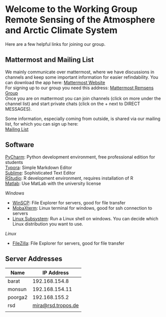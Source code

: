 # Welcome to the Working Group Remote Sensing of the Atmosphere and Arctic Climate System

Here are a few helpful links for joining our group. 

## Mattermost and Mailing List

We mainly communicate over mattermost, where we have discussions in channels and keep some important information for easier refindability.
You can download the app here: [Mattermost Website](https://mattermost.com/)  
For signing up to our group you need this address: [Mattermost Remsens Group](http://139.18.173.79:8065/remsens)  
Once you are on mattermost you can join channels (click on more under the channel list) and start private chats (click on the + next to DIRECT MESSAGES).

Some information, especially coming from outside, is shared via our mailing list, for which you can sign up here:  
[Mailing List](https://lists.uni-leipzig.de/mailman/listinfo/remsensarctic)  

## Software

[PyCharm](https://www.jetbrains.com/pycharm/): Python development environment, free professional edition for students  
[Typora](https://typora.io/): Simple Markdown Editor  
[Sublime](https://www.sublimetext.com/): Sophisticated Text Editor  
[RStudio](https://rstudio.com/): R development environment, requires installation of R  
[Matlab](https://de.mathworks.com/academia/tah-portal/universitat-leipzig-40758592.html): Use MatLab with the university license   

*Windows*

* [WinSCP](https://winscp.net/eng/index.php): File Explorer for servers, good for file transfer  
* [MobaXterm](https://mobaxterm.mobatek.net/): Linux terminal for windows, good for ssh connection to servers  
* [Linux Subsystem](https://docs.microsoft.com/en-us/windows/wsl/install-win10): Run a Linux shell on windows. You can decide which Linux distribution you want to use.  

*Linux*    

* [FileZilla](https://filezilla-project.org/): File Explorer for servers, good for file transfer  

## Server Addresses

| Name | IP Address |
| --- | --- |
| barat | 192.168.154.8 |
| monsun | 192.168.154.11 |
| poorga2 | 192.168.155.2 |
| rsd | mira@rsd.tropos.de |
|  |  |
